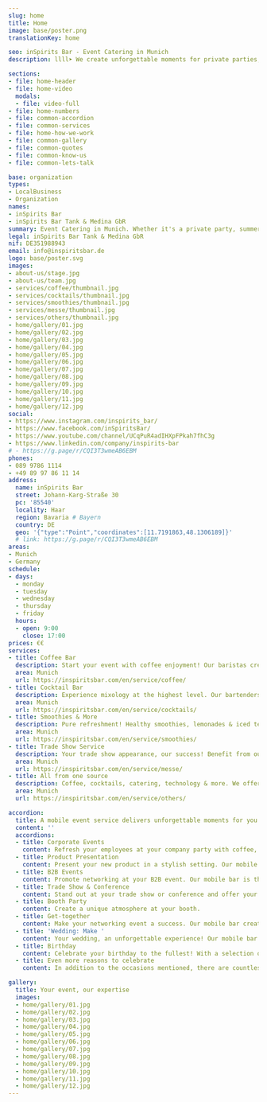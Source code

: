 ```yaml
---
slug: home
title: Home
image: base/poster.png
translationKey: home

seo: inSpirits Bar - Event Catering in Munich
description: llll➤ We create unforgettable moments for private parties, weddings, trade fairs, corporate and public events ✅ with our mobile, sustainable event service.

sections:
- file: home-header
- file: home-video
  modals:
  - file: video-full
- file: home-numbers
- file: common-accordion
- file: common-services
- file: home-how-we-work
- file: common-gallery
- file: common-quotes
- file: common-know-us
- file: common-lets-talk

base: organization
types:
- LocalBusiness
- Organization
names:
- inSpirits Bar
- inSpirits Bar Tank & Medina GbR
summary: Event Catering in Munich. Whether it's a private party, summer party, wedding, trade fair event, company celebration or public event, we will create unforgettable moments for you with our mobile, sustainable event service.
legal: inSpirits Bar Tank & Medina GbR
nif: DE351988943
email: info@inspiritsbar.de
logo: base/poster.svg
images:
- about-us/stage.jpg
- about-us/team.jpg
- services/coffee/thumbnail.jpg
- services/cocktails/thumbnail.jpg
- services/smoothies/thumbnail.jpg
- services/messe/thumbnail.jpg
- services/others/thumbnail.jpg
- home/gallery/01.jpg
- home/gallery/02.jpg
- home/gallery/03.jpg
- home/gallery/04.jpg
- home/gallery/05.jpg
- home/gallery/06.jpg
- home/gallery/07.jpg
- home/gallery/08.jpg
- home/gallery/09.jpg
- home/gallery/10.jpg
- home/gallery/11.jpg
- home/gallery/12.jpg
social:
- https://www.instagram.com/inspirits_bar/
- https://www.facebook.com/inSpiritsBar/
- https://www.youtube.com/channel/UCqPuR4adIHXpFPkah7fhC3g
- https://www.linkedin.com/company/inspirits-bar
# - https://g.page/r/CQI3T3wmeAB6EBM
phones:
- 089 9786 1114
- +49 89 97 86 11 14
address:
  name: inSpirits Bar
  street: Johann-Karg-Straße 30
  pc: '85540'
  locality: Haar
  region: Bavaria # Bayern
  country: DE
  geo: '{"type":"Point","coordinates":[11.7191863,48.1306189]}'
  # link: https://g.page/r/CQI3T3wmeAB6EBM
areas:
- Munich
- Germany
schedule:
- days:
  - monday
  - tuesday
  - wednesday
  - thursday
  - friday
  hours:
  - open: 9:00
    close: 17:00
prices: €€
services:
- title: Coffee Bar
  description: Start your event with coffee enjoyment! Our baristas create unique creations for every occasion. Coffee shop atmosphere for your event.
  area: Munich
  url: https://inspiritsbar.com/en/service/coffee/
- title: Cocktail Bar
  description: Experience mixology at the highest level. Our bartenders create unique cocktails with fresh ingredients. Perfect for your event.
  area: Munich
  url: https://inspiritsbar.com/en/service/cocktails/
- title: Smoothies & More
  description: Pure refreshment! Healthy smoothies, lemonades & iced tea for your event. The perfect companion for an energetic day.
  area: Munich
  url: https://inspiritsbar.com/en/service/smoothies/
- title: Trade Show Service
  description: Your trade show appearance, our success! Benefit from our tailored trade show service in the vicinity of the Munich trade fair.
  area: Munich
  url: https://inspiritsbar.com/en/service/messe/
- title: All from one source
  description: Coffee, cocktails, catering, technology & more. We offer everything for your perfect event. Tell us your wishes, we make them come true.
  area: Munich
  url: https://inspiritsbar.com/en/service/others/

accordion:
  title: A mobile event service delivers unforgettable moments for you.
  content: ''
  accordions:
  - title: Corporate Events 
    content: Refresh your employees at your company party with coffee, cocktails, or smoothies. Our mobile bar is the ideal place for networking and strengthening team spirit.
  - title: Product Presentation 
    content: Present your new product in a stylish setting. Our mobile bar with its diverse drink menu perfectly complements your presentation.
  - title: B2B Events 
    content: Promote networking at your B2B event. Our mobile bar is the ideal meeting place for your business partners, over a cup of coffee or a refreshing cocktail.
  - title: Trade Show & Conference 
    content: Stand out at your trade show or conference and offer your visitors an unforgettable experience. Our mobile bar with its diverse drink menu makes it possible.
  - title: Booth Party 
    content: Create a unique atmosphere at your booth.
  - title: Get-together
    content: Make your networking event a success. Our mobile bar creates a relaxed atmosphere where new contacts can be made over a drink.
  - title: 'Wedding: Make '
    content: Your wedding, an unforgettable experience! Our mobile bar creates unique cocktails, coffee for the bride, and refreshing smoothies for the guests.
  - title: Birthday 
    content: Celebrate your birthday to the fullest! With a selection of coffee, cocktails, and smoothies, your party will be the highlight.
  - title: Even more reasons to celebrate
    content: In addition to the occasions mentioned, there are countless other reasons to celebrate. Whether it's a private anniversary, a company anniversary, or a special occasion – we are happy to support you in planning and implementing your individual event.

gallery:
  title: Your event, our expertise
  images:
  - home/gallery/01.jpg
  - home/gallery/02.jpg
  - home/gallery/03.jpg
  - home/gallery/04.jpg
  - home/gallery/05.jpg
  - home/gallery/06.jpg
  - home/gallery/07.jpg
  - home/gallery/08.jpg
  - home/gallery/09.jpg
  - home/gallery/10.jpg
  - home/gallery/11.jpg
  - home/gallery/12.jpg
---
```

